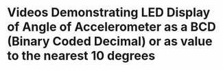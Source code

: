 # Videos Demonstrating LED Display of Angle of Accelerometer as a BCD (Binary Coded Decimal) or as value to the nearest 10 degrees
